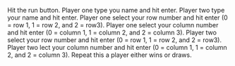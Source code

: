 Hit the run button. Player one type you name and hit enter. Player two type your name and hit enter. Player one select your row number and hit enter (0 = row 1, 1 = row 2, and 2 = row3). Player one select your column number and hit enter (0 = column 1, 1 = column 2, and 2 = column 3).  Player two select your row number and hit enter (0 = row 1, 1 = row 2, and 2 = row3). Player two lect your column number and hit enter (0 = column 1, 1 = column 2, and 2 = column 3). Repeat this a player either wins or draws. 
